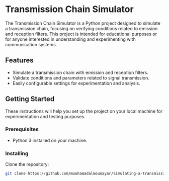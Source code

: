 # Transmission Chain Simulator

The Transmission Chain Simulator is a Python project designed to simulate a transmission chain, focusing on verifying conditions related to emission and reception filters. This project is intended for educational purposes or for anyone interested in understanding and experimenting with communication systems.

## Features

- Simulate a transmission chain with emission and reception filters.
- Validate conditions and parameters related to signal transmission.
- Easily configurable settings for experimentation and analysis.

## Getting Started

These instructions will help you set up the project on your local machine for experimentation and testing purposes.

### Prerequisites

- Python 3 installed on your machine.

### Installing

Clone the repository:

   ```bash
   git clone https://github.com/mouhamadalmounayar/Simulating-a-transmission-chain.git
   ```
   
  
